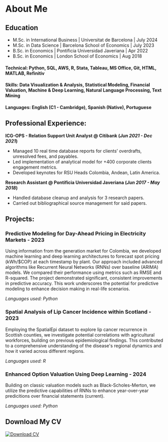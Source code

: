 # About Me

## Education
- M.Sc. in International Business | Universitat de Barcelona | July 2024
- M.Sc. in Data Science | Barcelona School of Economics | July 2023
- B.Sc. in Economics | Pontificia Universidad Javeriana | Apr 2022
- B.Sc. in Economics | London School of Economics | Aug 2018

#### Technical: Python, SQL, AWS, R, Stata, Tableau, MS Office, Git, HTML, MATLAB, Refinitiv

#### Skills: Data Visualization & Analysis, Statistical Modeling, Financial Valuation, Machine & Deep Learning, Natural Language Processing, Text Mining

#### Languages: English (C1 - Cambridge), Spanish (Native), Portuguese

## Professional Experience:

**ICG-OPS - Relation Support Unit Analyst @ Citibank (_Jun 2021 - Dec 2021_)**
- Managed 10 real time database reports for clients’ overdrafts, unresolved fees, and payables.
- Led implementation of analytical model for +400 corporate clients engagement metrics.
- Developed keynotes for RSU Heads Colombia, Andean, Latin America.

**Research Assistant @ Pontificia Universidad Javeriana (_Jun 2017 - May 2018_)**
- Handled database cleanup and analysis for 3 research papers.
- Carried out bibliographical source management for said papers.

## Projects:
### Predictive Modeling for Day-Ahead Pricing in Electricity Markets - 2023

Using information from the generation market for Colombia, we developed machine learning and deep learning architectures to forecast spot pricing (kWh/$COP) at each timestamp by plant. Our approach included advanced algorithms like Recurrent Neural Networks (RNNs) over baseline (ARIMA) models. We compared their performance using metrics such as RMSE and R-squared. The project demonstrated significant, consistent improvements in predictive accuracy. This work underscores the potential for predictive modeling to enhance decision making in real-life scenarios.

_Languages used: Python_

### Spatial Analysis of Lip Cancer Incidence within Scotland - 2023

Employing the SpatialEpi dataset to explore lip cancer recurrence in Scottish counties, we investigate potential correlations with agricultural workforces, building on previous epidemiological findings. This contributed to a comprehensive understanding of the disease's regional dynamics and how it varied across different regions.

_Languages used: R_

### Enhanced Option Valuation Using Deep Learning - 2024

Building on classic valuation models such as Black-Scholes-Merton, we utilize the predictive capabilities of RNNs to enhance year-over-year predicitions over financial statements (current).

_Languages used: Python_

## Download My CV
[![Download CV](https://img.shields.io/badge/Download%20CV-Click%20Here-blue)](assets/files/RESUME_MANOTASARROYAVE.pdf)